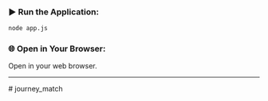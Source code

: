 ### ▶️ Run the Application:

```sh
node app.js
```

### 🌐 Open in Your Browser:

Open [](http://localhost:8080/listings) in your web browser.

---
#   j o u r n e y _ m a t c h  
 